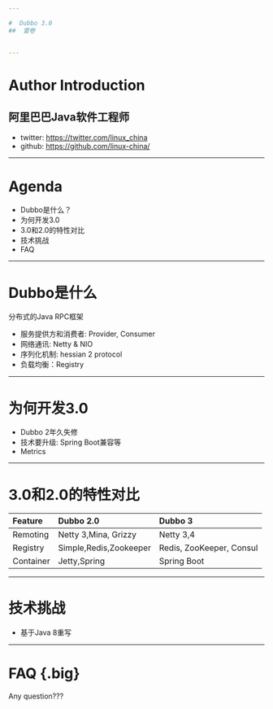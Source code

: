 ```yaml
---

#  Dubbo 3.0
##  雷卷


---
```


# Author Introduction

## 阿里巴巴Java软件工程师

* twitter: https://twitter.com/linux_china
* github: https://github.com/linux-china/

---

# Agenda

* Dubbo是什么？
* 为何开发3.0
* 3.0和2.0的特性对比
* 技术挑战
* FAQ

---

# Dubbo是什么
分布式的Java RPC框架

* 服务提供方和消费者: Provider, Consumer
* 网络通讯: Netty & NIO
* 序列化机制: hessian 2 protocol
* 负载均衡：Registry


---

# 为何开发3.0

* Dubbo 2年久失修
* 技术要升级: Spring Boot兼容等
* Metrics


---

# 3.0和2.0的特性对比


| Feature   | Dubbo 2.0              | Dubbo 3                  |
|:----------|:-----------------------|:-------------------------|
| Remoting  | Netty 3,Mina, Grizzy   | Netty 3,4                |
| Registry  | Simple,Redis,Zookeeper | Redis, ZooKeeper, Consul |
| Container | Jetty,Spring           | Spring Boot              |


---

# 技术挑战

* 基于Java 8重写



---

# FAQ {.big}

Any question???
